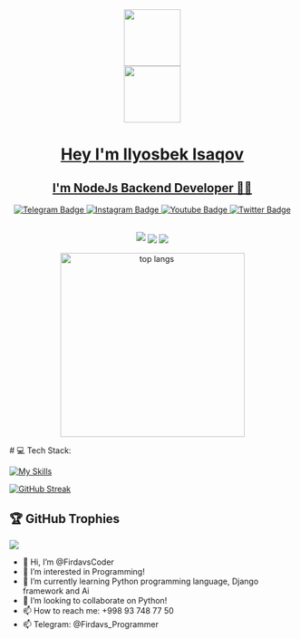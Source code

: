 <div id="header" align="center">
  <img src="https://media.giphy.com/media/M9gbBd9nbDrOTu1Mqx/giphy.gif" width="100"/>
</div>
<a href="https://github.com/1lyosbek">
    <div id="header" align="center">
  <img src="https://media.giphy.com/media/M9gbBd9nbDrOTu1Mqx/giphy.gif" width="100"/>
</div>
  
<div id="header" align="center">
  <h1>Hey I'm Ilyosbek Isaqov </h1>
</div>
<div align="center">
  <h2>I'm NodeJs Backend Developer 👨‍💻 </h1>
</div>
<div id="header" align="center">
<div id="badges">
  <a href="https://t.me/ilyosxon1222">
    <img src="https://img.shields.io/badge/Telegram-blue?style=for-the-badge&logo=telegram&logoColor=white" alt="Telegram Badge"/>
  </a>
  <a href="https://www.instagram.com/ilyosbee_17">
    <img src="https://img.shields.io/badge/Instagram-purple?style=for-the-badge&logo=instagram&logoColor=white" alt="Instagram Badge"/>
  </a>
  <a href="https://www.youtube.com/@ilyosbekdev">
    <img src="https://img.shields.io/badge/YouTube-red?style=for-the-badge&logo=youtube&logoColor=white" alt="Youtube Badge"/>
  </a>
  <a href="https://www.linkedin.com/in/ilyosxon-isaqov-719bab282">
    <img src="https://img.shields.io/badge/LinkedIn-blue?style=for-the-badge&logo=linkedin&logoColor=white" alt="Twitter Badge"/>
  </a>
</div>
</div>

<br>
    <p align="center">
        <img src="https://github-profile-summary-cards.vercel.app/api/cards/profile-details?username=1lyosbek&theme=2077">
        <img align="center" src="https://github-profile-summary-cards.vercel.app/api/cards/stats?username=1lyosbek&theme=2077">
        <img align="center" src="https://github-profile-summary-cards.vercel.app/api/cards/productive-time?username=1lyosbek&theme=2077&utcOffset=5"><br><br>
        <img width=325 align="center" src="https://github-readme-stats.vercel.app/api/top-langs/?username=1lyosbek&hide=HTML&langs_count=8&layout=compact&theme=react&border_radius=10&size_weight=0.5&count_weight=0.5&exclude_repo=github-readme-stats" alt="top langs" />
    </p>
# 💻 Tech Stack:

[![My Skills](https://skillicons.dev/icons?i=python,django,git,fastapi,postgresql,mysql,sqlite,bootstrap,vscode,html,css,javascript,nodejs)](https://skillicons.dev)



[![GitHub Streak](https://github-readme-streak-stats.herokuapp.com?user=1lyosbek&theme=tokyonight_duo&hide_border=true)](https://github.com/1lyosbek/)

## 🏆 GitHub Trophies
![](https://github-profile-trophy.vercel.app/?username=1lyosbek&theme=radical&no-frame=true&no-bg=true&margin-w=4)
</a> 




- 👋 Hi, I’m @FirdavsCoder
- 👀 I’m interested in Programming!
- 🌱 I’m currently learning Python programming language, Django framework and Ai
- 💞️ I’m looking to collaborate on Python!
- 📫 How to reach me: +998 93 748 77 50
- 📫 Telegram: @Firdavs_Programmer
